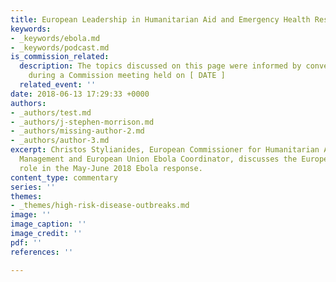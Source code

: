 ```yaml
---
title: European Leadership in Humanitarian Aid and Emergency Health Response
keywords:
- _keywords/ebola.md
- _keywords/podcast.md
is_commission_related:
  description: The topics discussed on this page were informed by conversations held
    during a Commission meeting held on [ DATE ]
  related_event: ''
date: 2018-06-13 17:29:33 +0000
authors:
- _authors/test.md
- _authors/j-stephen-morrison.md
- _authors/missing-author-2.md
- _authors/author-3.md
excerpt: Christos Stylianides, European Commissioner for Humanitarian Aid and Crisis
  Management and European Union Ebola Coordinator, discusses the European Union’s
  role in the May-June 2018 Ebola response.
content_type: commentary
series: ''
themes:
- _themes/high-risk-disease-outbreaks.md
image: ''
image_caption: ''
image_credit: ''
pdf: ''
references: ''

---
```

